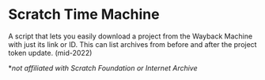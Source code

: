 # Scratch Time Machine
A script that lets you easily download a project from the Wayback Machine with just its link or ID. This can list archives from before and after the project token update. (mid-2022)

**not affiliated with Scratch Foundation or Internet Archive*
